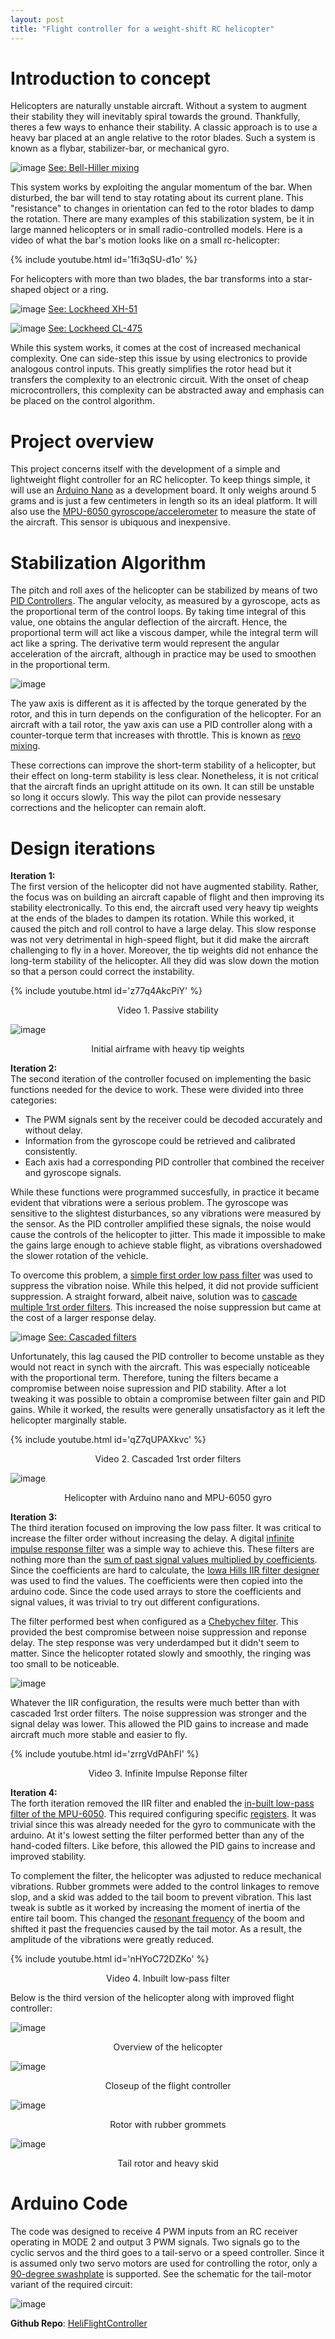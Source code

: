 ```yaml
---
layout: post
title: "Flight controller for a weight-shift RC helicopter"
---
```


# Introduction to concept

Helicopters are naturally unstable aircraft. Without a system to augment their stability they will inevitably spiral towards the ground. Thankfully, theres a few ways to enhance their stability. A classic approach is to use a heavy bar placed at an angle relative to the rotor blades. Such a 
system is known as a flybar, stabilizer-bar, or mechanical gyro.  

![image](https://www.rchelicopterfun.com/images/HillerHead500pics.gif)
[See: Bell-Hiller mixing]()

This system works by exploiting the angular momentum of the bar. When disturbed, the bar will tend to stay rotating about its current plane. This "resistance" to changes in orientation can fed to the rotor blades to damp the rotation. There are many examples of this stabilization system, be it in large manned helicopters or in small radio-controlled models. Here is a video of what the bar's motion looks like on a small rc-helicopter:  

{% include youtube.html id='1fi3qSU-d1o' %}   

For helicopters with more than two blades, the bar transforms into a star-shaped object or a ring. 

![image](https://www.aviastar.org/foto/lok_xh-51.gif)
[See: Lockheed XH-51](https://www.aviastar.org/helicopters_eng/lok_xh-51.php)

![image](https://www.aviastar.org/foto/lok_cl-475.gif)
[See: Lockheed CL-475](https://sites.google.com/site/stingrayslistofrotorcraft/lockheed-cl-475)

While this system works, it comes at the cost of increased mechanical complexity. One can side-step this issue by using electronics to provide analogous control inputs. This greatly simplifies the rotor head but it transfers the complexity to an electronic circuit. With the onset of cheap microcontrollers, this complexity can be abstracted away and emphasis can be placed on the control algorithm.

# Project overview

This project concerns itself with the development of a simple and lightweight flight controller for an RC helicopter. To keep things simple, it will use an [Arduino Nano](https://store.arduino.cc/products/arduino-nano) as a development board. It only weighs around 5 grams and is just a few centimeters in length so its an ideal platform. It will also use the [MPU-6050 gyroscope/accelerometer](https://create.arduino.cc/projecthub/CiferTech/what-is-mpu6050-b3b178) to measure the state of the aircraft. This sensor is ubiquous and inexpensive. 

# Stabilization Algorithm

The pitch and roll axes of the helicopter can be stabilized by means of two [PID Controllers](https://en.wikipedia.org/wiki/PID_controller). The angular velocity, as measured by a gyroscope, acts as the proportional term of the control loops. By taking time integral of this value, one obtains the angular deflection of the aircraft. Hence, the proportional term will act like a viscous damper, while the integral term will act like a spring. 
The derivative term would represent the angular acceleration of the aircraft, although in practice may be used to smoothen in the proportional term. 
  
![image](https://cdn.instrumentationtools.com/wp-content/uploads/2018/01/PID-Controller-Responses-to-Two-momentary-step-inputs.png)
  
The yaw axis is different as it is affected by the torque generated by the rotor, and this in turn depends on the configuration of the helicopter. For an aircraft with a tail rotor, the yaw axis can use a PID controller along with a counter-torque term that increases with throttle. This is known as [revo mixing](https://helihack.co.uk/revomixing).  

These corrections can improve the short-term stability of a helicopter, but their effect on long-term stability is less clear. Nonetheless, it is not critical that the aircraft finds an upright attitude on its own. It can still be unstable so long it occurs slowly. This way the pilot can provide nessesary corrections and the helicopter can remain aloft.

# Design iterations
__Iteration 1:__  
The first version of the helicopter did not have augmented stability. Rather, the focus was on building an aircraft capable of flight and then improving its stability electronically. To this end, the aircraft used very heavy tip weights at the ends of the blades to dampen its rotation. While this worked, it caused the pitch and roll control to have a large delay. This slow response was not very detrimental in high-speed flight, but it did make the aircraft challenging to fly in a hover. Moreover, the tip weights did not enhance the long-term stability of the helicopter. All they did was slow down the motion so that a person could correct the instability. 

{% include youtube.html id='z77q4AkcPiY' %}   
<p align="center"> Video 1. Passive stability</p>

![image](/img/heli_controller/heli-v1-nostab.JPG)
<p align="center">Initial airframe with heavy tip weights</p>

__Iteration 2:__  
The second iteration of the controller focused on implementing the basic functions needed for the device to work. These were divided into three categories:
- The PWM signals sent by the receiver could be decoded accurately and without delay.
- Information from the gyroscope could be retrieved and calibrated consistently.
- Each axis had a corresponding PID controller that combined the receiver and gyroscope signals.

While these functions were programmed succesfully, in practice it became evident that vibrations were a serious problem. The gyroscope was sensitive to the slightest disturbances, so any vibrations were measured by the sensor. As the PID controller amplified these signals, the noise would cause the controls of the helicopter to jitter. This made it impossible to make the gains large enough to achieve stable flight, as vibrations overshadowed the slower rotation of the vehicle. 

To overcome this problem, a [simple first order low pass filter](http://www.tsdconseil.fr/tutos/tuto-iir1-en.pdf) was used to suppress the vibration noise. While this helped, it did not provide sufficient suppression. A straight forward, albeit naive, solution was to [cascade multiple 1rst order filters](https://2n3904blog.com/cascading-single-pole-filters/). This increased the noise suppression but came at the cost of a larger response delay.  

![image](https://wiki.analog.com/_media/university/courses/alm1k/circuits1/cascade_rc_sim.png?w=600&tok=694820)
[See: Cascaded filters](https://wiki.analog.com/university/labs/cascaded_rc_adalm2000)

Unfortunately, this lag caused the PID controller to become unstable as they would not react in synch with the aircraft. This was especially noticeable with the proportional term. Therefore, tuning the filters became a compromise between noise supression and PID stability. After a lot tweaking it was possible to obtain a compromise between filter gain and PID gains. While it worked, the results were generally unsatisfactory as it left the helicopter marginally stable.  
  
{% include youtube.html id='qZ7qUPAXkvc' %}   
<p align="center"> Video 2. Cascaded 1rst order filters</p>

![image](/img/heli_controller/heli-v2-wires.JPG)
<p align="center">Helicopter with Arduino nano and MPU-6050 gyro</p>

__Iteration 3:__  
The third iteration focused on improving the low pass filter. It was critical to increase the filter order without increasing the delay. A digital [infinite impulse response filter](https://en.wikipedia.org/wiki/Infinite_impulse_response) was a simple way to achieve this. These filters are nothing more than the [sum of past signal values multiplied by coefficients](https://ccrma.stanford.edu/~jos/filters/Difference_Equation.html). Since the coefficients are hard to calculate, the [Iowa Hills IIR filter designer](https://web.archive.org/web/20201112004255/http://www.iowahills.com/5FIRFiltersPage.html) was used to find the values. The coefficients were then copied into the arduino code. Since the code used arrays to store the coefficients and signal values, it was trivial to try out different configurations. 

The filter performed best when configured as a [Chebychev filter](https://web.archive.org/web/20200706034508/http://www.iowahills.com/IIRChebyshevFilters.html). This provided the best compromise between noise suppression and reponse delay. The step response was very underdamped but it didn't seem to matter. Since the helicopter rotated slowly and smoothly, the ringing was too small to be noticeable.  

![image](https://build.openmodelica.org/Documentation/Modelica_LinearSystems2%202.3.2/Resources/Images/LowPassOrder4FiltersStepResponse.png)

Whatever the IIR configuration, the results were much better than with cascaded 1rst order filters. The noise suppression was stronger and the signal delay was lower. This allowed the PID gains to increase and made aircraft much more stable and easier to fly. 
 
{% include youtube.html id='zrrgVdPAhFI' %}   
<p align="center"> Video 3. Infinite Impulse Reponse filter</p>

__Iteration 4:__  
The forth iteration removed the IIR filter and enabled the [in-built low-pass filter of the MPU-6050](https://deepbluembedded.com/mpu6050-with-microchip-pic-accelerometer-gyroscope-interfacing-with-pic/). This required configuring specific [registers](https://stackoverflow.com/questions/45655256/activting-low-pass-filter-on-mpu6050#45655539). It was trivial since this was already needed for the gyro to communicate with the arduino. At it's lowest setting the filter performed better than any of the hand-coded filters. Like before, this allowed the PID gains to increase and improved stability. 

To complement the filter, the helicopter was adjusted to reduce mechanical vibrations. Rubber grommets were added to the control linkages to remove slop, and a skid was added to the tail boom to prevent vibration. This last tweak is subtle as it worked by increasing the moment of inertia of the entire tail boom. This changed the [resonant frequency](http://facstaff.cbu.edu/~pshiue/Courses/ME318/Notes/Lecture17.pdf) of the boom and shifted it past the frequencies caused by the tail motor. As a result, the amplitude of the vibrations were greatly reduced.  

{% include youtube.html id='nHYoC72DZKo' %}   
<p align="center"> Video 4. Inbuilt low-pass filter</p>

Below is the third version of the helicopter along with improved flight controller:

![image](https://raw.githubusercontent.com/RCmags/HeliFlightController/main//example_pictures/front_view_res.JPG)
<p align="center">Overview of the helicopter</p>

![image](https://raw.githubusercontent.com/RCmags/HeliFlightController/main//example_pictures/arduino_view_res.JPG)  
<p align="center">Closeup of the flight controller</p>

![image](/img/heli_controller/main_rotor.JPG)
<p align="center">Rotor with rubber grommets</p>

![image](/img/heli_controller/tail_rotor.JPG)
<p align="center">Tail rotor and heavy skid</p>

# Arduino Code
The code was designed to receive 4 PWM inputs from an RC receiver operating in MODE 2 and output 3 PWM signals. Two signals go to the cyclic servos and the third goes to a tail-servo or a speed controller. Since it is assumed only two servo motors are used for controlling the rotor, only a [90-degree swashplate](https://www.rchelicopterfun.com/ccpm.html) is supported. See the schematic for the tail-motor variant of the required circuit:

![image](https://raw.githubusercontent.com/RCmags/HeliFlightController/main/heli_flight_control_schem.png)

__Github Repo__:
[HeliFlightController](https://github.com/RCmags/HeliFlightController)
